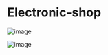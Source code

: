 # Electronic-shop
 
![image](https://github.com/FarisBahmidan/Electronic-shop/assets/135508625/3f7ded78-bdf3-4085-9460-7b270f743979)


![image](https://github.com/FarisBahmidan/Electronic-shop/assets/135508625/ee948a5b-392e-4434-965d-bf0e3f627c38)
